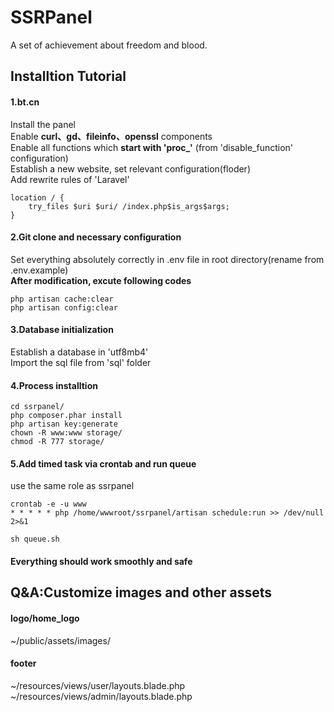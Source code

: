 # SSRPanel
A set of achievement about freedom and blood.

## Installtion Tutorial
#### 1.bt.cn
Install the panel  
Enable **curl、gd、fileinfo、openssl** components  
Enable all functions which **start with 'proc_'** (from 'disable_function' configuration)  
Establish a new website, set relevant configuration(floder)  
Add rewrite rules of 'Laravel'   
```
location / {
    try_files $uri $uri/ /index.php$is_args$args;
}
```

#### 2.Git clone and necessary configuration
Set everything absolutely correctly in .env file in root directory(rename from .env.example)   
**After modification, excute following codes**
```
php artisan cache:clear 
php artisan config:clear
```

#### 3.Database initialization
Establish a database in 'utf8mb4'  
Import the sql file from 'sql' folder  

#### 4.Process installtion
```
cd ssrpanel/
php composer.phar install
php artisan key:generate
chown -R www:www storage/
chmod -R 777 storage/
```

#### 5.Add timed task via crontab and run queue
use the same role as ssrpanel
```
crontab -e -u www
* * * * * php /home/wwwroot/ssrpanel/artisan schedule:run >> /dev/null 2>&1

sh queue.sh
```

#### Everything should work smoothly and safe

## Q&A:Customize images and other assets
#### logo/home_logo
~/public/assets/images/
#### footer
~/resources/views/user/layouts.blade.php
~/resources/views/admin/layouts.blade.php
